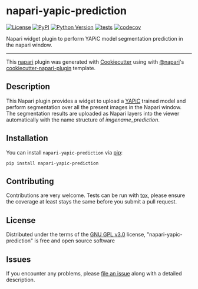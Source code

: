 # napari-yapic-prediction

[![License](https://img.shields.io/pypi/l/napari-yapic-prediction.svg?color=green)](https://github.com/yapic/napari-yapic-prediction/raw/master/LICENSE)
[![PyPI](https://img.shields.io/pypi/v/napari-yapic-prediction.svg?color=green)](https://pypi.org/project/napari-yapic-prediction)
[![Python Version](https://img.shields.io/pypi/pyversions/napari-yapic-prediction.svg?color=green)](https://python.org)
[![tests](https://github.com/yapic/napari-yapic-prediction/workflows/tests/badge.svg)](https://github.com/yapic/napari-yapic-prediction/actions)
[![codecov](https://codecov.io/gh/yapic/napari-yapic-prediction/branch/master/graph/badge.svg?token=amah2YwOpx)](https://codecov.io/gh/yapic/napari-yapic-prediction)

Napari widget plugin to perform YAPiC model segmentation prediction in the napari window.

----------------------------------

This [napari] plugin was generated with [Cookiecutter] using with [@napari]'s [cookiecutter-napari-plugin] template.

<!--
Don't miss the full getting started guide to set up your new package:
https://github.com/napari/cookiecutter-napari-plugin#getting-started

and review the napari docs for plugin developers:
https://napari.org/docs/plugins/index.html
-->

## Description

This Napari plugin provides a widget to upload a [YAPiC] trained model and perform segmentation over all the present images in the Napari window. The segmentation results are uploaded as Napari layers into the viewer automatically with the name structure of *imgename_prediction*. 

## Installation

You can install `napari-yapic-prediction` via [pip]:

    pip install napari-yapic-prediction

## Contributing

Contributions are very welcome. Tests can be run with [tox], please ensure
the coverage at least stays the same before you submit a pull request.

## License

Distributed under the terms of the [GNU GPL v3.0] license,
"napari-yapic-prediction" is free and open source software

## Issues

If you encounter any problems, please [file an issue] along with a detailed description.

[napari]: https://github.com/napari/napari
[Cookiecutter]: https://github.com/audreyr/cookiecutter
[@napari]: https://github.com/napari
[MIT]: http://opensource.org/licenses/MIT
[BSD-3]: http://opensource.org/licenses/BSD-3-Clause
[GNU GPL v3.0]: http://www.gnu.org/licenses/gpl-3.0.txt
[GNU LGPL v3.0]: http://www.gnu.org/licenses/lgpl-3.0.txt
[Apache Software License 2.0]: http://www.apache.org/licenses/LICENSE-2.0
[Mozilla Public License 2.0]: https://www.mozilla.org/media/MPL/2.0/index.txt
[cookiecutter-napari-plugin]: https://github.com/napari/cookiecutter-napari-plugin
[file an issue]: https://github.com/yapic/napari-yapic-prediction/issues
[napari]: https://github.com/napari/napari
[tox]: https://tox.readthedocs.io/en/latest/
[pip]: https://pypi.org/project/pip/
[PyPI]: https://pypi.org/
[YAPiC]: https://yapic.github.io/yapic/
